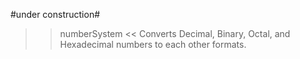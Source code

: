 #under construction#

>> numberSystem <<
Converts Decimal, Binary, Octal, and Hexadecimal numbers to each other formats.
